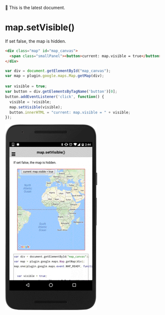 :green_heart: This is the latest document.

# map.setVisible()

If set false, the map is hidden.

```html
<div class="map" id="map_canvas">
  <span class="smallPanel"><button>current: map.visible = true</button></span>
</div>
```

```js
var div = document.getElementById("map_canvas");
var map = plugin.google.maps.Map.getMap(div);

var visible = true;
var button = div.getElementsByTagName('button')[0];
button.addEventListener('click', function() {
  visible = !visible;
  map.setVisible(visible);
  button.innerHTML = "current: map.visible = " + visible;
});

```

![](image.gif)
